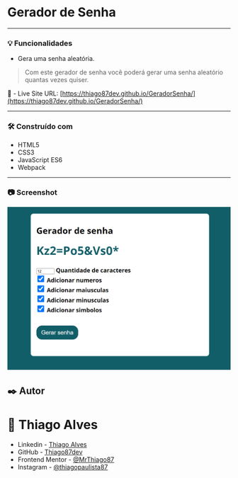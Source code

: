 # Gerador de Senha 
---
### :bulb: Funcionalidades

* Gera uma senha aleatória.

> Com este gerador de senha você poderá gerar uma senha aleatório quantas vezes quiser.

:link: - Live Site URL: [https://thiago87dev.github.io/GeradorSenha/](https://thiago87dev.github.io/GeradorSenha/)

---

### 🛠️ Construído com

* HTML5
* CSS3
* JavaScript ES6
* Webpack
---

### :camera: Screenshot 

![screenshot](src/assets/img/geraSenha.png)

## ✒️ Autor
# :raising_hand: Thiago Alves

- Linkedin - [Thiago Alves](https://www.linkedin.com/in/thiago-alves-010915274/)
- GitHub - [Thiago87dev](https://github.com/Thiago87dev)
- Frontend Mentor - [@MrThiago87](https://www.frontendmentor.io/profile/MrThiago87)
- Instagram - [@thiagopaulista87](https://www.instagram.com/thiagopaulista87/)
